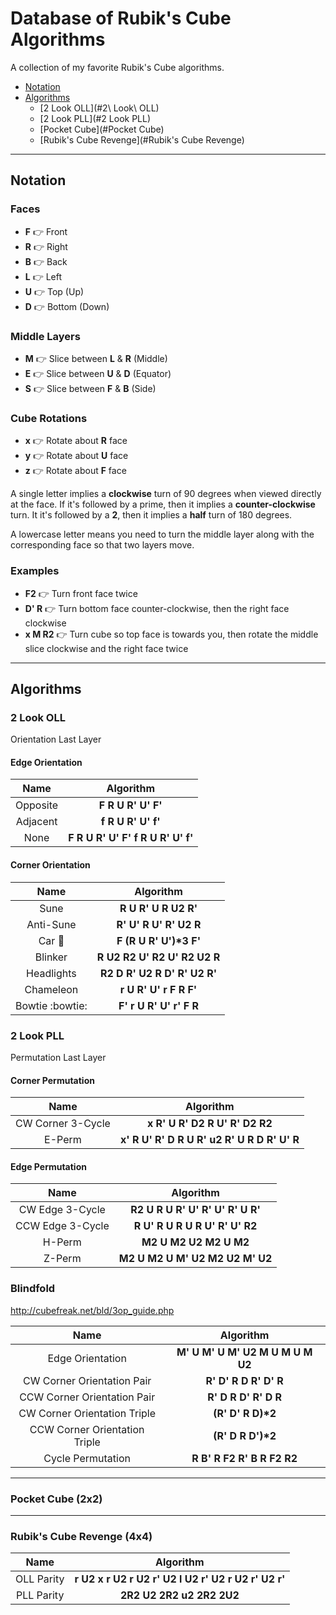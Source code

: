 # Database of Rubik's Cube Algorithms

A collection of my favorite Rubik's Cube algorithms.

* [Notation](#Notation)
* [Algorithms](#Algorithms)
  * [2 Look OLL](#2\ Look\ OLL)
  * [2 Look PLL](#2 Look PLL)
  * [Pocket Cube](#Pocket Cube)
  * [Rubik's Cube Revenge](#Rubik's Cube Revenge)

***

## Notation

### Faces
* __F__ :point_right: Front
* __R__ :point_right: Right
* __B__ :point_right: Back
* __L__ :point_right: Left
* __U__ :point_right: Top (Up)
* __D__ :point_right: Bottom (Down)

### Middle Layers
* __M__ :point_right: Slice between __L__ & __R__ (Middle)
* __E__ :point_right: Slice between __U__ & __D__ (Equator)
* __S__ :point_right: Slice between __F__ & __B__ (Side)

### Cube Rotations
* __x__ :point_right: Rotate about __R__ face
* __y__ :point_right: Rotate about __U__ face
* __z__ :point_right: Rotate about __F__ face

A single letter implies a __clockwise__ turn of 90 degrees when viewed directly at the face. If it's followed by a prime, then it implies a __counter-clockwise__ turn. It it's followed by a __2__, then it implies a __half__ turn of 180 degrees.

A lowercase letter means you need to turn the middle layer along with the corresponding face so that two layers move.

### Examples
* __F2__ :point_right: Turn front face twice
* __D' R__ :point_right: Turn bottom face counter-clockwise, then the right face clockwise
* __x M R2__ :point_right: Turn cube so top face is towards you, then rotate the middle slice clockwise and the right face twice

***

## Algorithms

### 2 Look OLL
Orientation Last Layer

#### Edge Orientation
| Name              | Algorithm                                             |
|:-----------------:|:-----------------------------------------------------:|
| Opposite          | __F R U R' U' F'__                                    |
| Adjacent          | __f R U R' U' f'__                                    |
| None              | __F R U R' U' F' f R U R' U' f'__                     |

#### Corner Orientation
| Name              | Algorithm                                             |
|:-----------------:|:-----------------------------------------------------:|
| Sune              | __R U R' U R U2 R'__                                  |
| Anti-Sune         | __R' U' R U' R' U2 R__                                |
| Car :car:         | __F (R U R' U')*3 F'__                                |
| Blinker           | __R U2 R2 U' R2 U' R2 U2 R__                          |
| Headlights        | __R2 D R' U2 R D' R' U2 R'__                          |
| Chameleon         | __r U R' U' r F R F'__                                |
| Bowtie :bowtie:   | __F' r U R' U' r' F R__                               |

### 2 Look PLL
Permutation Last Layer

#### Corner Permutation
| Name              | Algorithm                                             |
|:-----------------:|:-----------------------------------------------------:|
| CW Corner 3-Cycle | __x R' U R' D2 R U' R' D2 R2__                        |
| E-Perm            | __x' R U' R' D R U R' u2 R' U R D R' U' R__           |

#### Edge Permutation
| Name              | Algorithm                                             |
|:-----------------:|:-----------------------------------------------------:|
| CW Edge 3-Cycle   | __R2 U R U R' U' R' U' R' U R'__                      |
| CCW Edge 3-Cycle  | __R U' R U R U R U' R' U' R2__                        |
| H-Perm            | __M2 U M2 U2 M2 U M2__                                |
| Z-Perm            | __M2 U M2 U M' U2 M2 U2 M' U2__                       |

### Blindfold
http://cubefreak.net/bld/3op_guide.php

| Name              | Algorithm                                             |
|:-----------------:|:-----------------------------------------------------:|
| Edge Orientation  | __M' U M' U M' U2 M U M U M U2__                      |
| CW Corner Orientation Pair | __R' D' R D R' D' R__                        |
| CCW Corner Orientation Pair | __R' D R D' R' D R__                        |
| CW Corner Orientation Triple | __(R' D' R D)*2__                          |
| CCW Corner Orientation Triple | __(R' D R D')*2__                         |
| Cycle Permutation | __R B' R F2 R' B R F2 R2__                            |

***
### Pocket Cube (2x2)

***
### Rubik's Cube Revenge (4x4)
| Name              | Algorithm                                             |
|:-----------------:|:-----------------------------------------------------:|
| OLL Parity        | __r U2 x r U2 r U2 r' U2 l U2 r' U2 r U2 r' U2 r'__   |
| PLL Parity        | __2R2 U2 2R2 u2 2R2 2U2__                             |
